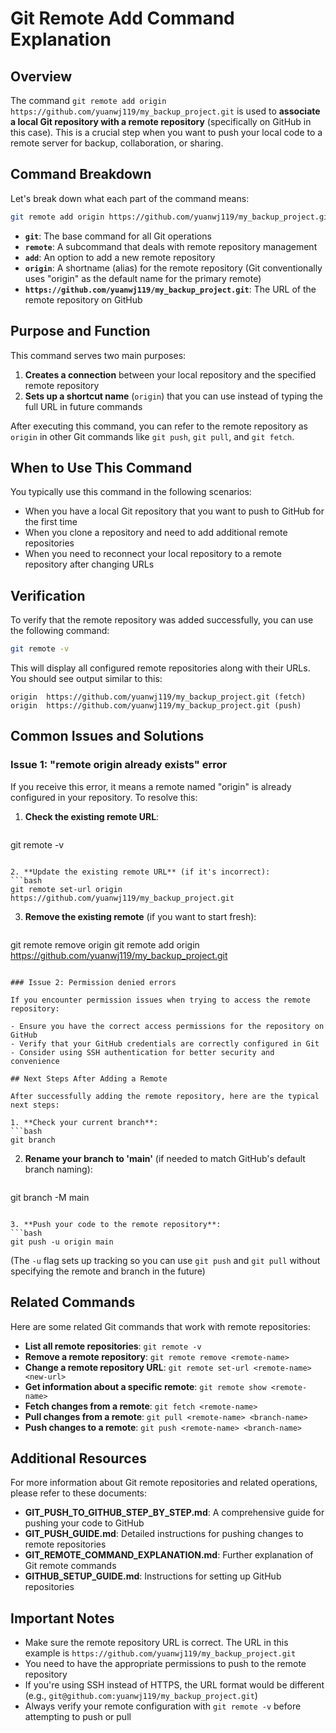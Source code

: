# Git Remote Add Command Explanation

## Overview

The command `git remote add origin https://github.com/yuanwj119/my_backup_project.git` is used to **associate a local Git repository with a remote repository** (specifically on GitHub in this case). This is a crucial step when you want to push your local code to a remote server for backup, collaboration, or sharing.

## Command Breakdown

Let's break down what each part of the command means:

```bash
git remote add origin https://github.com/yuanwj119/my_backup_project.git
```

- **`git`**: The base command for all Git operations
- **`remote`**: A subcommand that deals with remote repository management
- **`add`**: An option to add a new remote repository
- **`origin`**: A shortname (alias) for the remote repository (Git conventionally uses "origin" as the default name for the primary remote)
- **`https://github.com/yuanwj119/my_backup_project.git`**: The URL of the remote repository on GitHub

## Purpose and Function

This command serves two main purposes:

1. **Creates a connection** between your local repository and the specified remote repository
2. **Sets up a shortcut name** (`origin`) that you can use instead of typing the full URL in future commands

After executing this command, you can refer to the remote repository as `origin` in other Git commands like `git push`, `git pull`, and `git fetch`.

## When to Use This Command

You typically use this command in the following scenarios:

- When you have a local Git repository that you want to push to GitHub for the first time
- When you clone a repository and need to add additional remote repositories
- When you need to reconnect your local repository to a remote repository after changing URLs

## Verification

To verify that the remote repository was added successfully, you can use the following command:

```bash
git remote -v
```

This will display all configured remote repositories along with their URLs. You should see output similar to this:

```
origin  https://github.com/yuanwj119/my_backup_project.git (fetch)
origin  https://github.com/yuanwj119/my_backup_project.git (push)
```

## Common Issues and Solutions

### Issue 1: "remote origin already exists" error

If you receive this error, it means a remote named "origin" is already configured in your repository. To resolve this:

1. **Check the existing remote URL**: 
   ```bash
git remote -v
   ```

2. **Update the existing remote URL** (if it's incorrect):
   ```bash
git remote set-url origin https://github.com/yuanwj119/my_backup_project.git
   ```

3. **Remove the existing remote** (if you want to start fresh):
   ```bash
git remote remove origin
git remote add origin https://github.com/yuanwj119/my_backup_project.git
   ```

### Issue 2: Permission denied errors

If you encounter permission issues when trying to access the remote repository:

- Ensure you have the correct access permissions for the repository on GitHub
- Verify that your GitHub credentials are correctly configured in Git
- Consider using SSH authentication for better security and convenience

## Next Steps After Adding a Remote

After successfully adding the remote repository, here are the typical next steps:

1. **Check your current branch**: 
   ```bash
git branch
   ```

2. **Rename your branch to 'main'** (if needed to match GitHub's default branch naming):
   ```bash
git branch -M main
   ```

3. **Push your code to the remote repository**: 
   ```bash
git push -u origin main
   ```
   (The `-u` flag sets up tracking so you can use `git push` and `git pull` without specifying the remote and branch in the future)

## Related Commands

Here are some related Git commands that work with remote repositories:

- **List all remote repositories**: `git remote -v`
- **Remove a remote repository**: `git remote remove <remote-name>`
- **Change a remote repository URL**: `git remote set-url <remote-name> <new-url>`
- **Get information about a specific remote**: `git remote show <remote-name>`
- **Fetch changes from a remote**: `git fetch <remote-name>`
- **Pull changes from a remote**: `git pull <remote-name> <branch-name>`
- **Push changes to a remote**: `git push <remote-name> <branch-name>`

## Additional Resources

For more information about Git remote repositories and related operations, please refer to these documents:

- **GIT_PUSH_TO_GITHUB_STEP_BY_STEP.md**: A comprehensive guide for pushing your code to GitHub
- **GIT_PUSH_GUIDE.md**: Detailed instructions for pushing changes to remote repositories
- **GIT_REMOTE_COMMAND_EXPLANATION.md**: Further explanation of Git remote commands
- **GITHUB_SETUP_GUIDE.md**: Instructions for setting up GitHub repositories

## Important Notes

- Make sure the remote repository URL is correct. The URL in this example is `https://github.com/yuanwj119/my_backup_project.git`
- You need to have the appropriate permissions to push to the remote repository
- If you're using SSH instead of HTTPS, the URL format would be different (e.g., `git@github.com:yuanwj119/my_backup_project.git`)
- Always verify your remote configuration with `git remote -v` before attempting to push or pull
